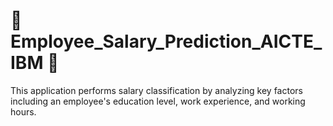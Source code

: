 # 💼Employee_Salary_Prediction_AICTE_IBM 💼
This application performs salary classification by analyzing key factors including an employee's education level, work experience, and working hours.
